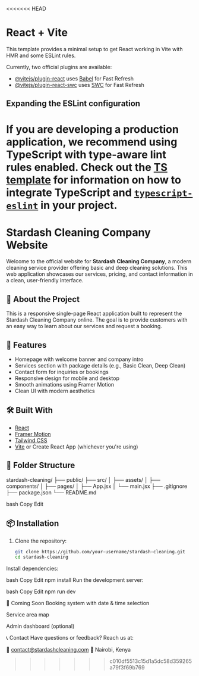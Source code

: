 <<<<<<< HEAD
# React + Vite

This template provides a minimal setup to get React working in Vite with HMR and some ESLint rules.

Currently, two official plugins are available:

- [@vitejs/plugin-react](https://github.com/vitejs/vite-plugin-react/blob/main/packages/plugin-react) uses [Babel](https://babeljs.io/) for Fast Refresh
- [@vitejs/plugin-react-swc](https://github.com/vitejs/vite-plugin-react/blob/main/packages/plugin-react-swc) uses [SWC](https://swc.rs/) for Fast Refresh

## Expanding the ESLint configuration

If you are developing a production application, we recommend using TypeScript with type-aware lint rules enabled. Check out the [TS template](https://github.com/vitejs/vite/tree/main/packages/create-vite/template-react-ts) for information on how to integrate TypeScript and [`typescript-eslint`](https://typescript-eslint.io) in your project.
=======

# Stardash Cleaning Company Website

Welcome to the official website for **Stardash Cleaning Company**, a modern cleaning service provider offering basic and deep cleaning solutions. This web application showcases our services, pricing, and contact information in a clean, user-friendly interface.

## 🧼 About the Project

This is a responsive single-page React application built to represent the Stardash Cleaning Company online. The goal is to provide customers with an easy way to learn about our services and request a booking.

## 🚀 Features

- Homepage with welcome banner and company intro
- Services section with package details (e.g., Basic Clean, Deep Clean)
- Contact form for inquiries or bookings
- Responsive design for mobile and desktop
- Smooth animations using Framer Motion
- Clean UI with modern aesthetics

## 🛠️ Built With

- [React](https://reactjs.org/)
- [Framer Motion](https://www.framer.com/motion/)
- [Tailwind CSS](https://tailwindcss.com/)
- [Vite](https://vitejs.dev/) or Create React App (whichever you're using)

## 📁 Folder Structure

stardash-cleaning/
├── public/
├── src/
│ ├── assets/
│ ├── components/
│ ├── pages/
│ ├── App.jsx
│ └── main.jsx
├── .gitignore
├── package.json
└── README.md

bash
Copy
Edit

## 📦 Installation

1. Clone the repository:

   ```bash
   git clone https://github.com/your-username/stardash-cleaning.git
   cd stardash-cleaning
Install dependencies:

bash
Copy
Edit
npm install
Run the development server:

bash
Copy
Edit
npm run dev

🧪 Coming Soon
Booking system with date & time selection

Service area map

Admin dashboard (optional)

📞 Contact
Have questions or feedback? Reach us at:

📧 contact@stardashcleaning.com
📍 Nairobi, Kenya

>>>>>>> c010df5513c15d1a5dc58d359265a79f3f69b769
